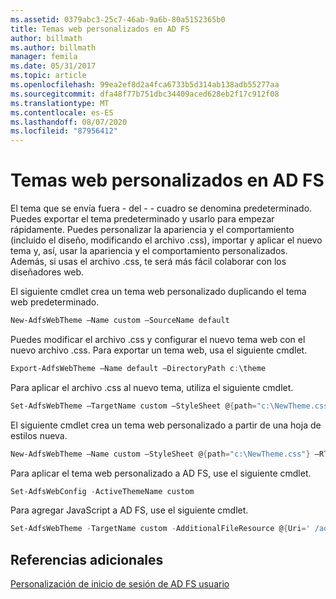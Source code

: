 ```yaml
---
ms.assetid: 0379abc3-25c7-46ab-9a6b-80a5152365b0
title: Temas web personalizados en AD FS
author: billmath
ms.author: billmath
manager: femila
ms.date: 05/31/2017
ms.topic: article
ms.openlocfilehash: 99ea2ef8d2a4fca6733b5d314ab138adb55277aa
ms.sourcegitcommit: dfa48f77b751dbc34409aced628eb2f17c912f08
ms.translationtype: MT
ms.contentlocale: es-ES
ms.lasthandoff: 08/07/2020
ms.locfileid: "87956412"
---
```

# <a name="custom-web-themes-in-ad-fs"></a>Temas web personalizados en AD FS

El tema que se envía fuera \- del \- \- cuadro se denomina predeterminado. Puedes exportar el tema predeterminado y usarlo para empezar rápidamente. Puedes personalizar la apariencia y el comportamiento (incluido el diseño, modificando el archivo .css), importar y aplicar el nuevo tema y, así, usar la apariencia y el comportamiento personalizados. Además, si usas el archivo .css, te será más fácil colaborar con los diseñadores web.

El siguiente cmdlet crea un tema web personalizado duplicando el tema web predeterminado.

```powershell
New-AdfsWebTheme –Name custom –SourceName default
```

Puedes modificar el archivo .css y configurar el nuevo tema web con el nuevo archivo .css. Para exportar un tema web, usa el siguiente cmdlet.

```powershell
Export-AdfsWebTheme –Name default –DirectoryPath c:\theme
```

Para aplicar el archivo .css al nuevo tema, utiliza el siguiente cmdlet.

```powershell
Set-AdfsWebTheme –TargetName custom –StyleSheet @{path="c:\NewTheme.css"}
```

El siguiente cmdlet crea un tema web personalizado a partir de una hoja de estilos nueva.

```powershell
New-AdfsWebTheme –Name custom –StyleSheet @{path="c:\NewTheme.css"} –RTLStyleSheetPath c:\NewRtlTheme.css
```

Para aplicar el tema web personalizado a AD FS, use el siguiente cmdlet.

```powershell
Set-AdfsWebConfig -ActiveThemeName custom
```

Para agregar JavaScript a AD FS, use el siguiente cmdlet.

```powershell
Set-AdfsWebTheme -TargetName custom -AdditionalFileResource @{Uri=' /adfs/portal/script/onload.js';path="D:\inetpub\adfsassets\script\onload.js"}
```

## <a name="additional-references"></a>Referencias adicionales

[Personalización de inicio de sesión de AD FS usuario](AD-FS-user-sign-in-customization.md)
